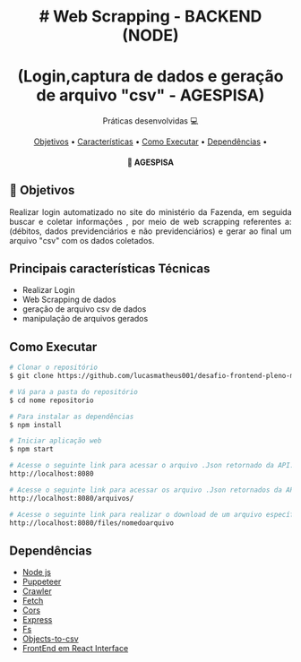 <h1 align="center">
    # Web Scrapping - BACKEND (NODE)
</h1>
<h1 align="center">
   (Login,captura de dados e geração de arquivo "csv" - AGESPISA)
</h1>
<p align="center"> Práticas desenvolvidas  💻 </p>

<p align="center">
 <a href="#objective">Objetivos</a> •
 <a href="#char">Características</a> •
 <a href="#run">Como Executar</a> •
 <a href="#dep">Dependências</a> •
</p>

<h4 align="center"> 
	🎨 AGESPISA
</h4>

<h2 id="objective" > 🎯 Objetivos </h2>
<p align="justify">
  Realizar login automatizado no site do ministério da Fazenda, em seguida buscar e coletar informações , por meio de web scrapping referentes a: (débitos, dados previdenciários e não previdenciários) e gerar ao final um arquivo "csv" com os dados coletados.
</p>

<h2 id="char" >Principais características Técnicas</h2>

* Realizar Login
* Web Scrapping de dados 
* geração de arquivo csv de dados
* manipulação de arquivos gerados

<h2 id="run" >Como Executar</h2>

```bash
# Clonar o repositório
$ git clone https://github.com/lucasmatheus001/desafio-frontend-pleno-main

# Vá para a pasta do repositório
$ cd nome repositorio

# Para instalar as dependências
$ npm install

# Iniciar aplicação web
$ npm start

# Acesse o seguinte link para acessar o arquivo .Json retornado da API.
http://localhost:8080

# Acesse o seguinte link para acessar os arquivo .Json retornados da API.
http://localhost:8080/arquivos/

# Acesse o seguinte link para realizar o download de um arquivo específico, passando como parâmetro seu nome na URL .
http://localhost:8080/files/nomedoarquivo
```

<h2 id="dep" >Dependências</h2>

* [Node js](https://nodejs.org/dist/latest-v14.x/docs/api/)
* [Puppeteer](https://pptr.dev)
* [Crawler](https://www.algolia.com/doc/tools/crawler/getting-started/overview/)
* [Fetch](https://developer.mozilla.org/pt-BR/docs/Web/API/Fetch_API/Using_Fetch)
* [Cors](https://developer.mozilla.org/pt-BR/docs/Web/HTTP/CORS)
* [Express](https://devdocs.io/express/)
* [Fs](https://nodejs.org/api/fs.html)
* [Objects-to-csv](https://www.npmjs.com/package/objects-to-csv)
* [FrontEnd em React Interface](https://www.npmjs.com/package/objects-to-csv)
